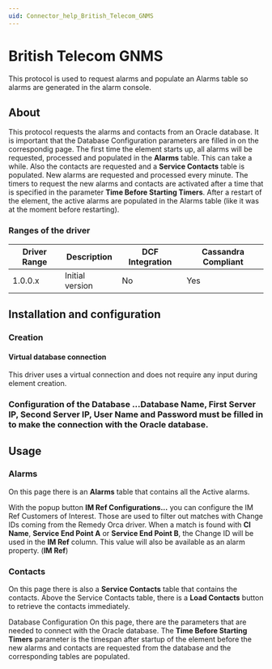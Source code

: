 ```yaml
---
uid: Connector_help_British_Telecom_GNMS
---
```


# British Telecom GNMS

This protocol is used to request alarms and populate an Alarms table so alarms are generated in the alarm console.

## About

This protocol requests the alarms and contacts from an Oracle database. It is important that the Database Configuration parameters are filled in on the correspondig page.
The first time the element starts up, all alarms will be requested, processed and populated in the **Alarms** table. This can take a while.
Also the contacts are requested and a **Service Contacts** table is populated.
New alarms are requested and processed every minute.
The timers to request the new alarms and contacts are activated after a time that is specified in the parameter **Time Before Starting Timers**.
After a restart of the element, the active alarms are populated in the Alarms table (like it was at the moment before restarting).

### Ranges of the driver

| **Driver Range** | **Description** | **DCF Integration** | **Cassandra Compliant** |
|------------------|-----------------|---------------------|-------------------------|
| 1.0.0.x          | Initial version | No                  | Yes                     |

## Installation and configuration

### Creation

#### Virtual database connection

This driver uses a virtual connection and does not require any input during element creation.

### Configuration of the Database ...Database Name, First Server IP, Second Server IP, User Name and Password must be filled in to make the connection with the Oracle database.

## Usage

### Alarms

On this page there is an **Alarms** table that contains all the Active alarms.

With the popup button **IM Ref Configurations...** you can configure the IM Ref Customers of Interest. Those are used to filter out matches with Change IDs coming from the Remedy Orca driver. When a match is found with **CI Name**, **Service End Point A** or **Service End Point B**, the Change ID will be used in the **IM Ref** column. This value will also be available as an alarm property. (**IM Ref**)

### Contacts

On this page there is also a **Service Contacts** table that contains the contacts. Above the Service Contacts table, there is a **Load Contacts** button to retrieve the contacts immediately.

Database Configuration
On this page, there are the parameters that are needed to connect with the Oracle database.
The **Time Before Starting Timers** parameter is the timespan after startup of the element before the new alarms and contacts are requested from the database and the corresponding tables are populated.
